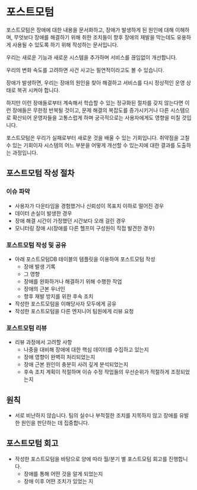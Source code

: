 # 포스트모텀

포스트모텀은 장애에 대한 내용을 문서화하고, 장애가 발생하게 된 원인에 대해 이해하며, 무엇보다 장애를 해결하기 위해 취한 조치들이 향후 장애의 재발을 막는데도 유용하게 사용될 수 있도록 하기 위해 작성하는 문서입니다.

우리는 새로운 기능과 새로운 시스템을 추가하며 서비스를 끊임없이 개선합니다.

우리의 변화 속도를 고려하면 사건 사고는 필연적이라고도 볼 수 있습니다.

장애가 발생하면, 우리는 장애의 원인을 찾아 해결하고 서비스를 다시 정상적인 운영 상태로 복귀 시켜야 합니다.

하지만 이런 장애들로부터 계속해서 학습할 수 있는 정규화된 절차를 갖지 않는다면 이런 장애들은 무한정 반복될 것이고, 문제 해결의 복잡도를 증가시키거나 다른 시스템으로 확산되어 운영자들을 고통스럽게 하며 궁극적으로는 사용자에게도 영향을 미칠 것입니다.

포스트모텀은 우리가 실패로부터 새로운 것을 배울 수 있는 기회입니다. 취약점을 고칠 수 있는 기회이자 시스템의 어느 부분을 어떻게 개선할 수 있는지에 대한 결과를 도출하는 과정입니다.

## 포스트모텀 작성 절차

### 이슈 파악

- 사용자가 다운타임을 경험했거나 신뢰성이 목표치 이하로 떨어진 경우
- 데이터 손실이 발생한 경우
- 장애 해결 시간이 가정했던 시간보다 오래 걸린 경우
- 모니터링 장애 시(장애를 다른 헬프미 구성원이 직접 발견한 경우)

### 포스트모텀 작성 및 공유

- 아래 포스트모텀DB 테이블의 템플릿을 이용하여 포스트모텀 작성
    - 장애 발생 기록
    - 그 영향
    - 장애를  완화하거나 해결하기 위해 수행한 작업
    - 장애의 근본 우너인
    - 향후 재발 방지를 위한 후속 조치
- 작성한 포스트모텀을 이해당사자 모두에게 공유
- 작성한 포스트모텀을 다른 엔지니어 팀원에게 리뷰 요청

### 포스트모텀 리뷰

- 리뷰 과정에서 고려할 사항
    - 나중을 대비해 장애에 대한 핵심 데이터를 수집하고 있는지
    - 장애 영향이 완벽히 처리되었는지
    - 장애 근본 원인이 충분히 사려 깊게 분석되었는지
    - 후속 조치 계획이 적절하며 이슈 수정 작업들의 우선순위가 적절하게 조정되었는지

## 원칙

- 서로 비난하지 않습니다. 팀의 실수나 부적절한 조치를 지목하지 않고 장애를 유발한 원인을 판단하는 데 집중합니다.

## 포스트모텀 회고

- 작성한 포스트모텀을 바탕으로 양에 따라 월/분기 별 포스트모텀 회고를 진행합니다.
    - 장애를 통해 어떤 것을 알게 되었는지
    - 장애 이후 어떤 조치가 있었는 지
